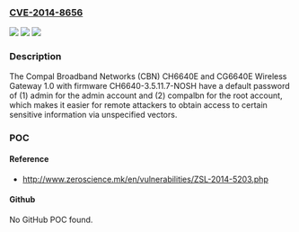 ### [CVE-2014-8656](https://cve.mitre.org/cgi-bin/cvename.cgi?name=CVE-2014-8656)
![](https://img.shields.io/static/v1?label=Product&message=n%2Fa&color=blue)
![](https://img.shields.io/static/v1?label=Version&message=n%2Fa&color=blue)
![](https://img.shields.io/static/v1?label=Vulnerability&message=n%2Fa&color=brighgreen)

### Description

The Compal Broadband Networks (CBN) CH6640E and CG6640E Wireless Gateway 1.0 with firmware CH6640-3.5.11.7-NOSH have a default password of (1) admin for the admin account and (2) compalbn for the root account, which makes it easier for remote attackers to obtain access to certain sensitive information via unspecified vectors.

### POC

#### Reference
- http://www.zeroscience.mk/en/vulnerabilities/ZSL-2014-5203.php

#### Github
No GitHub POC found.

